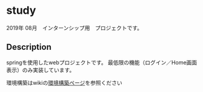 # study
2019年 08月　インターンシップ用　プロジェクトです。

## Description
springを使用したwebプロジェクトです。
最低限の機能（ログイン／Home画面表示）のみ実装しています。

環境構築はwikiの[環境構築ページ](https://github.com/t-watari/study/wiki/環境構築)を参照ください


